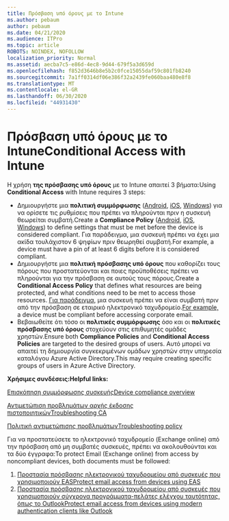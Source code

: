 ```yaml
---
title: Πρόσβαση υπό όρους με το Intune
ms.author: pebaum
author: pebaum
ms.date: 04/21/2020
ms.audience: ITPro
ms.topic: article
ROBOTS: NOINDEX, NOFOLLOW
localization_priority: Normal
ms.assetid: aecba7c5-e86d-4ec8-9d44-679f5a3d659d
ms.openlocfilehash: f852d3646b8e5b2c0fce15055daf59c801fb8240
ms.sourcegitcommit: 7a1ff0314df06e386f32a2439fe060baa480e8f8
ms.translationtype: MT
ms.contentlocale: el-GR
ms.lasthandoff: 06/30/2020
ms.locfileid: "44931430"
---
```

# <a name="conditional-access-with-intune"></a><span data-ttu-id="83f59-102">Πρόσβαση υπό όρους με το Intune</span><span class="sxs-lookup"><span data-stu-id="83f59-102">Conditional Access with Intune</span></span>

<span data-ttu-id="83f59-103">Η χρήση **της πρόσβασης υπό όρους** με το Intune απαιτεί 3 βήματα:</span><span class="sxs-lookup"><span data-stu-id="83f59-103">Using  **Conditional Access**  with Intune requires 3 steps:</span></span>

- <span data-ttu-id="83f59-104">Δημιουργήστε μια **πολιτική συμμόρφωσης** ([Android](https://docs.microsoft.com/intune/compliance-policy-create-android), [iOS](https://docs.microsoft.com/intune/compliance-policy-create-ios), [Windows](https://docs.microsoft.com//intune/compliance-policy-create-windows)) για να ορίσετε τις ρυθμίσεις που πρέπει να πληρούνται πριν η συσκευή θεωρείται συμβατή.</span><span class="sxs-lookup"><span data-stu-id="83f59-104">Create a  **Compliance Policy**  ([Android](https://docs.microsoft.com/intune/compliance-policy-create-android),  [iOS](https://docs.microsoft.com/intune/compliance-policy-create-ios),  [Windows](https://docs.microsoft.com//intune/compliance-policy-create-windows)) to define settings that must be met before the device is considered compliant.</span></span> <span data-ttu-id="83f59-105">Για παράδειγμα, μια συσκευή πρέπει να έχει μια ακίδα τουλάχιστον 6 ψηφίων πριν θεωρηθεί συμβατή.</span><span class="sxs-lookup"><span data-stu-id="83f59-105">For example, a device must have a pin of at least 6 digits before it is considered compliant.</span></span>
- <span data-ttu-id="83f59-106">Δημιουργήστε μια **πολιτική πρόσβασης υπό όρους** που καθορίζει τους πόρους που προστατεύονται και ποιες προϋποθέσεις πρέπει να πληρούνται για την πρόσβαση σε αυτούς τους πόρους.</span><span class="sxs-lookup"><span data-stu-id="83f59-106">Create a **Conditional Access Policy**  that defines what resources are being protected, and what conditions need to be met to access those resources.</span></span>  <span data-ttu-id="83f59-107">[Για παράδειγμα,](https://docs.microsoft.com/intune/tutorial-protect-email-on-unmanaged-devices#create-conditional-access-policies) μια συσκευή πρέπει να είναι συμβατή πριν από την πρόσβαση σε εταιρικό ηλεκτρονικό ταχυδρομείο.</span><span class="sxs-lookup"><span data-stu-id="83f59-107">[For example,](https://docs.microsoft.com/intune/tutorial-protect-email-on-unmanaged-devices#create-conditional-access-policies)  a device must be compliant before accessing corporate email.</span></span>
- <span data-ttu-id="83f59-108">Βεβαιωθείτε ότι τόσο οι **πολιτικές συμμόρφωσης** όσο και οι **πολιτικές πρόσβασης υπό όρους** στοχεύουν στις επιθυμητές ομάδες χρηστών.</span><span class="sxs-lookup"><span data-stu-id="83f59-108">Ensure both **Compliance Policies**  and  **Conditional Access Policies**  are targeted to the desired groups of users.</span></span> <span data-ttu-id="83f59-109">Αυτό μπορεί να απαιτεί τη δημιουργία συγκεκριμένων ομάδων χρηστών στην υπηρεσία καταλόγου Azure Active Directory.</span><span class="sxs-lookup"><span data-stu-id="83f59-109">This may require creating specific groups of users in Azure Active Directory.</span></span>

<span data-ttu-id="83f59-110">**Χρήσιμες συνδέσεις:**</span><span class="sxs-lookup"><span data-stu-id="83f59-110">**Helpful links:**</span></span>

[<span data-ttu-id="83f59-111">Επισκόπηση συμμόρφωσης συσκευής</span><span class="sxs-lookup"><span data-stu-id="83f59-111">Device compliance overview</span></span>](https://docs.microsoft.com/intune/device-compliance-get-started)

[<span data-ttu-id="83f59-112">Αντιμετώπιση προβλημάτων αρχής έκδοσης πιστοποιητικών</span><span class="sxs-lookup"><span data-stu-id="83f59-112">Troubleshooting CA</span></span>](https://docs.microsoft.com/intune/troubleshoot-conditional-access)

[<span data-ttu-id="83f59-113">Πολιτική αντιμετώπισης προβλημάτων</span><span class="sxs-lookup"><span data-stu-id="83f59-113">Troubleshooting policy</span></span>](https://docs.microsoft.com/intune/troubleshoot-policies-in-microsoft-intune)

<span data-ttu-id="83f59-114">Για να προστατεύσετε το ηλεκτρονικό ταχυδρομείο (Exchange online) από την πρόσβαση από μη συμβατές συσκευές, πρέπει να ακολουθούνται και τα δύο έγγραφα:</span><span class="sxs-lookup"><span data-stu-id="83f59-114">To protect Email (Exchange online) from access by noncompliant devices, both documents must be followed:</span></span>

1. [<span data-ttu-id="83f59-115">Προστασία πρόσβασης ηλεκτρονικού ταχυδρομείου από συσκευές που χρησιμοποιούν EAS</span><span class="sxs-lookup"><span data-stu-id="83f59-115">Protect email access from devices using EAS</span></span>](https://docs.microsoft.com/intune/tutorial-protect-email-on-unmanaged-devices)
2. [<span data-ttu-id="83f59-116">Προστασία πρόσβασης ηλεκτρονικού ταχυδρομείου από συσκευές που χρησιμοποιούν σύγχρονα προγράμματα-πελάτες ελέγχου ταυτότητας, όπως το Outlook</span><span class="sxs-lookup"><span data-stu-id="83f59-116">Protect email access from devices using modern authentication clients like Outlook</span></span>](https://docs.microsoft.com/intune/tutorial-protect-email-on-enrolled-devices)